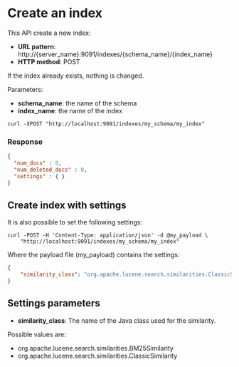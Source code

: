 # Create an index

This API create a new index:

* **URL pattern**: http://{server_name}:9091/indexes/{schema_name}/{index_name}
* **HTTP method**: POST

If the index already exists, nothing is changed.

Parameters:

* **schema_name**: the name of the schema
* **index_name**: the name of the index

```
curl -XPOST "http://localhost:9091/indexes/my_schema/my_index"
```

### Response

```json
{
  "num_docs" : 0,
  "num_deleted_docs" : 0,
  "settings" : { }
}
```

## Create index with settings

It is also possible to set the following settings:

```shell
curl -POST -H 'Content-Type: application/json' -d @my_payload \
    "http://localhost:9091/indexes/my_schema/my_index"
```

Where the payload file (my_payload) contains the settings:

```json
{
    "similarity_class": "org.apache.lucene.search.similarities.ClassicSimilarity"
}
```

## Settings parameters

* **similarity_class**: The name of the Java class used for the similarity.

Possible values are:

* org.apache.lucene.search.similarities.BM25Similarity
* org.apache.lucene.search.similarities.ClassicSimilarity

